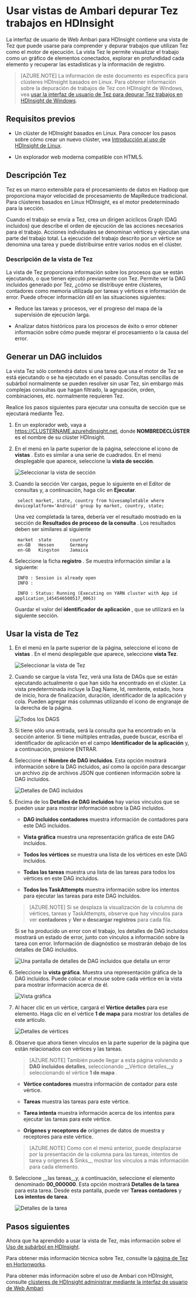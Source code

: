 <properties
pageTitle="Usar la vista de Tez Ambari con HDInsight | Azure"
description="Obtenga información sobre cómo usar la vista de Ambari Tez depurar Tez trabajos en HDInsight."
services="hdinsight"
documentationCenter=""
authors="Blackmist"
manager="jhubbard"
editor="cgronlun"/>

<tags
ms.service="hdinsight"
ms.devlang="na"
ms.topic="article"
ms.tgt_pltfrm="na"
ms.workload="big-data"
ms.date="10/04/2016"
ms.author="larryfr"/>

# <a name="use-ambari-views-to-debug-tez-jobs-on-hdinsight"></a>Usar vistas de Ambari depurar Tez trabajos en HDInsight

La interfaz de usuario de Web Ambari para HDInsight contiene una vista de Tez que puede usarse para comprender y depurar trabajos que utilizan Tez como el motor de ejecución. La vista Tez le permite visualizar el trabajo como un gráfico de elementos conectados, explorar en profundidad cada elemento y recuperar las estadísticas y la información de registro.

> [AZURE.NOTE] La información de este documento es específica para clústeres HDInsight basados en Linux. Para obtener información sobre la depuración de trabajos de Tez con HDInsight de Windows, vea [usar la interfaz de usuario de Tez para depurar Tez trabajos en HDInsight de Windows](hdinsight-debug-tez-ui.md).

## <a name="prerequisites"></a>Requisitos previos

* Un clúster de HDInsight basados en Linux. Para conocer los pasos sobre cómo crear un nuevo clúster, vea [Introducción al uso de HDInsight de Linux](hdinsight-hadoop-linux-tutorial-get-started.md).

* Un explorador web moderna compatible con HTML5.

## <a name="understanding-tez"></a>Descripción Tez

Tez es un marco extensible para el procesamiento de datos en Hadoop que proporciona mayor velocidad de procesamiento de MapReduce tradicional. Para clústeres basados en Linux HDInsight, es el motor predeterminado para la sección.

Cuando el trabajo se envía a Tez, crea un dirigen acíclicos Graph (DAG incluidos) que describe el orden de ejecución de las acciones necesarios para el trabajo. Acciones individuales se denominan vértices y ejecutan una parte del trabajo total. La ejecución del trabajo descrito por un vértice se denomina una tarea y puede distribuirse entre varios nodos en el clúster.

### <a name="understanding-the-tez-view"></a>Descripción de la vista de Tez

La vista de Tez proporciona información sobre los procesos que se están ejecutando, o que tienen ejecutó previamente con Tez. Permite ver la DAG incluidos generado por Tez, ¿cómo se distribuye entre clústeres, contadores como memoria utilizada por tareas y vértices e información de error. Puede ofrecer información útil en las situaciones siguientes:

* Reduce las tareas y procesos, ver el progreso del mapa de la supervisión de ejecución larga.

* Analizar datos históricos para los procesos de éxito o error obtener información sobre cómo puede mejorar el procesamiento o la causa del error.

## <a name="generate-a-dag"></a>Generar un DAG incluidos

La vista Tez sólo contendrá datos si una tarea que usa el motor de Tez se está ejecutando o se ha ejecutado en el pasado. Consultas sencillas de subárbol normalmente se pueden resolver sin usar Tez, sin embargo más complejas consultas que hagan filtrado, la agrupación, orden, combinaciones, etc. normalmente requieren Tez.

Realice los pasos siguientes para ejecutar una consulta de sección que se ejecutará mediante Tez.

1. En un explorador web, vaya a https://CLUSTERNAME.azurehdinsight.net, donde __NOMBREDECLÚSTER__ es el nombre de su clúster HDInsight.

2. En el menú en la parte superior de la página, seleccione el icono de __vistas__ . Esto es similar a una serie de cuadrados. En el menú desplegable que aparece, seleccione la __vista de sección__. 

    ![Seleccionar la vista de sección](./media/hdinsight-debug-ambari-tez-view/selecthive.png)

3. Cuando la sección Ver cargas, pegue lo siguiente en el Editor de consultas y, a continuación, haga clic en __Ejecutar__.

        select market, state, country from hivesampletable where deviceplatform='Android' group by market, country, state;
    
    Una vez completada la tarea, debería ver el resultado mostrado en la sección de __Resultados de proceso de la consulta__ . Los resultados deben ser similares al siguiente
    
        market  state       country
        en-GB   Hessen      Germany
        en-GB   Kingston    Jamaica
        
4. Seleccione la ficha __registro__ . Se muestra información similar a la siguiente:
    
        INFO : Session is already open
        INFO :

        INFO : Status: Running (Executing on YARN cluster with App id application_1454546500517_0063)

    Guardar el valor del __identificador de aplicación__ , que se utilizará en la siguiente sección.

## <a name="use-the-tez-view"></a>Usar la vista de Tez

1. En el menú en la parte superior de la página, seleccione el icono de __vistas__ . En el menú desplegable que aparece, seleccione __vista Tez__.

    ![Seleccionar la vista de Tez](./media/hdinsight-debug-ambari-tez-view/selecttez.png)

2. Cuando se cargue la vista Tez, verá una lista de DAGs que se están ejecutando actualmente o que han sido ha encontrado en el clúster. La vista predeterminada incluye la Dag Name, Id, remitente, estado, hora de inicio, hora de finalización, duración, identificador de la aplicación y cola. Pueden agregar más columnas utilizando el icono de engranaje de la derecha de la página.

    ![Todos los DAGS](./media/hdinsight-debug-ambari-tez-view/alldags.png)

3. Si tiene sólo una entrada, será la consulta que ha encontrado en la sección anterior. Si tiene múltiples entradas, puede buscar, escriba el identificador de aplicación en el campo __Identificador de la aplicación__ y, a continuación, presione ENTRAR.

4. Seleccione el __Nombre de DAG incluidos__. Esta opción mostrará información sobre la DAG incluidos, así como la opción para descargar un archivo zip de archivos JSON que contienen información sobre la DAG incluidos.

    ![Detalles de DAG incluidos](./media/hdinsight-debug-ambari-tez-view/dagdetails.png)

5. Encima de los __Detalles de DAG incluidos__ hay varios vínculos que se pueden usar para mostrar información sobre la DAG incluidos.

    * __DAG incluidos contadores__ muestra información de contadores para este DAG incluidos.
    
    * __Vista gráfica__ muestra una representación gráfica de este DAG incluidos.
    
    * __Todos los vértices__ se muestra una lista de los vértices en este DAG incluidos.
    
    * __Todas las tareas__ muestra una lista de las tareas para todos los vértices en este DAG incluidos.
    
    * __Todos los TaskAttempts__ muestra información sobre los intentos para ejecutar las tareas para este DAG incluidos.
    
    > [AZURE.NOTE] Si se desplaza la visualización de la columna de vértices, tareas y TaskAttempts, observe que hay vínculos para ver __contadores__ y __Ver o descargar registros__ para cada fila.

    Si se ha producido un error con el trabajo, los detalles de DAG incluidos mostrará un estado de error, junto con vínculos a información sobre la tarea con error. Información de diagnóstico se mostrarán debajo de los detalles de DAG incluidos.
    
    ![Una pantalla de detalles de DAG incluidos que detalla un error](./media/hdinsight-debug-ambari-tez-view/faileddag.png)

7. Seleccione la __vista gráfica__. Muestra una representación gráfica de la DAG incluidos. Puede colocar el mouse sobre cada vértice en la vista para mostrar información acerca de él.

    ![Vista gráfica](./media/hdinsight-debug-ambari-tez-view/dagdiagram.png)

8. Al hacer clic en un vértice, cargará el __Vértice detalles__ para ese elemento. Haga clic en el vértice __1 de mapa__ para mostrar los detalles de este artículo.

    ![Detalles de vértices](./media/hdinsight-debug-ambari-tez-view/vertexdetails.png)

9. Observe que ahora tienen vínculos en la parte superior de la página que están relacionados con vértices y las tareas.

    > [AZURE.NOTE] También puede llegar a esta página volviendo a __DAG incluidos detalles__, seleccionando __Vértice detalles__y seleccionando el vértice __1 de mapa__ .

    * __Vértice contadores__ muestra información de contador para este vértice.
    
    * __Tareas__ muestra las tareas para este vértice.
    
    * __Tarea intenta__ muestra información acerca de los intentos para ejecutar las tareas para este vértice.
    
    * __Orígenes y receptores de__ orígenes de datos de muestra y receptores para este vértice.

    > [AZURE.NOTE] Como con el menú anterior, puede desplazarse por la presentación de la columna para las tareas, intentos de tarea y orígenes & Sinks__ mostrar los vínculos a más información para cada elemento.

10. Seleccione __las tareas__y, a continuación, seleccione el elemento denominado __00_000000__. Esta opción mostrará __Detalles de la tarea__ para esta tarea. Desde esta pantalla, puede ver __Tareas contadores__ y __Los intentos de tarea__.

    ![Detalles de la tarea](./media/hdinsight-debug-ambari-tez-view/taskdetails.png)

## <a name="next-steps"></a>Pasos siguientes

Ahora que ha aprendido a usar la vista de Tez, más información sobre el [Uso de subárbol en HDInsight](hdinsight-use-hive.md).

Para obtener más información técnica sobre Tez, consulte la [página de Tez en Hortonworks](http://hortonworks.com/hadoop/tez/).

Para obtener más información sobre el uso de Ambari con HDInsight, consulte [clústeres de HDInsight administrar mediante la interfaz de usuario de Web Ambari](hdinsight-hadoop-manage-ambari.md)
